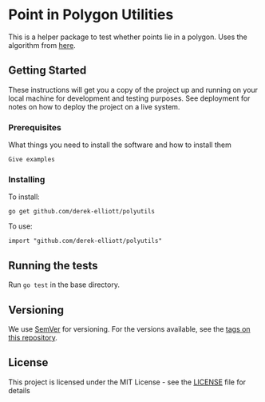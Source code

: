 # Point in Polygon Utilities

This is a helper package to test whether points lie in a polygon.  Uses the algorithm from [here](https://wrf.ecse.rpi.edu//Research/Short_Notes/pnpoly.html).

## Getting Started

These instructions will get you a copy of the project up and running on your local machine for development and testing purposes. See deployment for notes on how to deploy the project on a live system.

### Prerequisites

What things you need to install the software and how to install them

```
Give examples
```

### Installing

To install:

```
go get github.com/derek-elliott/polyutils
```

To use:

```
import "github.com/derek-elliott/polyutils"
```

## Running the tests

Run `go test` in the base directory.

## Versioning

We use [SemVer](http://semver.org/) for versioning. For the versions available, see the [tags on this repository](https://github.com/derek-elliott/polyutils/tags).

## License

This project is licensed under the MIT License - see the [LICENSE](LICENSE) file for details

